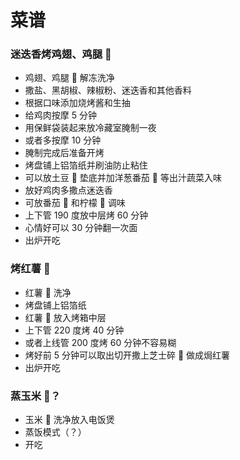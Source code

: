 # 菜谱

### 迷迭香烤鸡翅、鸡腿 🍗

- 鸡翅、鸡腿 🍗 解冻洗净
- 撒盐、黑胡椒、辣椒粉、迷迭香和其他香料
- 根据口味添加烧烤酱和生抽
- 给鸡肉按摩 5 分钟
- 用保鲜袋装起来放冷藏室腌制一夜
- 或者多按摩 10 分钟
- 腌制完成后准备开烤
- 烤盘铺上铝箔纸并刷油防止粘住
- 可以放土豆 🥔 垫底并加洋葱番茄 🍅 等出汁蔬菜入味
- 放好鸡肉多撒点迷迭香
- 可放番茄 🍅 和柠檬 🍋 调味
- 上下管 190 度放中层烤 60 分钟
- 心情好可以 30 分钟翻一次面
- 出炉开吃

### 烤红薯 🍠

- 红薯 🍠 洗净
- 烤盘铺上铝箔纸
- 红薯 🍠 放入烤箱中层
- 上下管 220 度烤 40 分钟
- 或者上线管 200 度烤 60 分钟不容易糊
- 烤好前 5 分钟可以取出切开撒上芝士碎 🧀️ 做成焗红薯
- 出炉开吃

### 蒸玉米 🌽？

- 玉米 🌽 洗净放入电饭煲
- 蒸饭模式（？）
- 开吃
